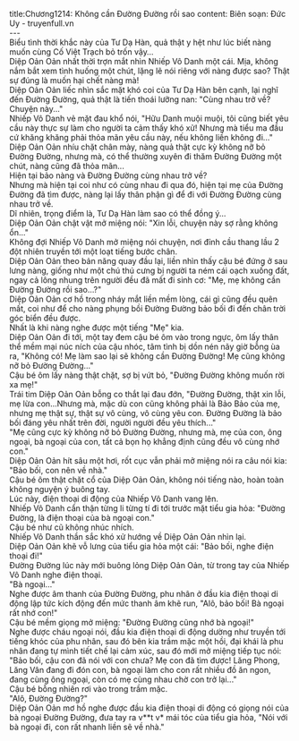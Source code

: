 title:Chương1214: Không cần Đường Đường rồi sao
content:
Biên soạn: Đức Uy - truyenfull.vn<br>---<br>Biểu tình thời khắc này của Tư Dạ Hàn, quả thật y hệt như lúc biết nàng muốn cùng Cố Việt Trạch bỏ trốn vậy…<br>Diệp Oản Oản nhất thời trợn mắt nhìn Nhiếp Vô Danh một cái. Mịa, không nắm bắt xem tình huống một chút, lặng lẽ nói riêng với nàng được sao? Thật sự đúng là muốn hại chết nàng mà!<br>Diệp Oản Oản liếc nhìn sắc mặt khó coi của Tư Dạ Hàn bên cạnh, lại nghĩ đến Đường Đường, quả thật là tiến thoái lưỡng nan: "Cùng nhau trở về? Chuyện này..."<br>Nhiếp Vô Danh vẻ mặt đau khổ nói, "Hữu Danh muội muội, tôi cũng biết yêu cầu này thực sự làm cho người ta cảm thấy khó xử! Nhưng mà tiểu ma đầu cứ khăng khăng phải thỏa mãn yêu cầu này, nếu không liền không đi..."<br>Diệp Oản Oản nhíu chặt chân mày, nàng quả thật cực kỳ không nỡ bỏ Đường Đường, nhưng mà, có thể thường xuyên đi thăm Đường Đường một chút, nàng cũng đã thỏa mãn...<br>Hiện tại bảo nàng và Đường Đường cùng nhau trở về?<br>Nhưng mà hiện tại coi như có cùng nhau đi qua đó, hiện tại mẹ của Đường Đường đã tìm được, nàng lại lấy thân phận gì để đi với Đường Đường cùng nhau trở về.<br>Dĩ nhiên, trọng điểm là, Tư Dạ Hàn làm sao có thể đồng ý...<br>Diệp Oản Oản chật vật mở miệng nói: "Xin lỗi, chuyện này sợ rằng không ổn..."<br>Không đợi Nhiếp Vô Danh mở miệng nói chuyện, nơi đỉnh cầu thang lầu 2 đột nhiên truyền tới một loạt tiếng bước chân.<br>Diệp Oản Oản theo bản năng quay đầu lại, liền nhìn thấy cậu bé đứng ở sau lưng nàng, giống như một chú thú cưng bị người ta ném cái oạch xuống đất, ngay cả lông nhung trên người đều đã mất đi sinh cơ: "Mẹ, mẹ không cần Đường Đường rồi sao...?"<br>Diệp Oản Oản cơ hồ trong nháy mắt liền mềm lòng, cái gì cũng đều quên mất, coi như để cho nàng phụng bồi Đường Đường bảo bối đi đến chân trời góc biển đều được.<br>Nhất là khi nàng nghe được một tiếng "Mẹ" kia.<br>Diệp Oản Oản đi tới, một tay đem cậu bé ôm vào trong ngực, ôm lấy thân thể mềm mại núc ních của cậu nhóc, tâm tình bị dồn nén nãy giờ bỗng ùa ra, "Không có! Mẹ làm sao lại sẽ không cần Đường Đường! Mẹ cũng không nỡ bỏ Đường Đường..."<br>Cậu bé ôm lấy nàng thật chặt, sợ bị vứt bỏ, "Đường Đường không muốn rời xa mẹ!"<br>Trái tim Diệp Oản Oản bỗng co thắt lại đau đớn, "Đường Đường, thật xin lỗi, mẹ lừa con…Nhưng mà, mặc dù con cũng không phải là Bảo Bảo của mẹ, nhưng mẹ thật sự, thật sự vô cùng, vô cùng yêu con. Đường Đường là bảo bối đáng yêu nhất trên đời, người người đều yêu thích..."<br>"Mẹ cũng cực kỳ không nỡ bỏ Đường Đường, nhưng mà, mẹ của con, ông ngoại, bà ngoại của con, tất cả bọn họ khẳng định cũng đều vô cùng nhớ con."<br>Diệp Oản Oản hít sâu một hơi, rốt cục vẫn phải mở miệng nói ra câu nói kia: "Bảo bối, con nên về nhà."<br>Cậu bé ôm thật chặt cổ của Diệp Oản Oản, không nói tiếng nào, hoàn toàn không nguyện ý buông tay.<br>Lúc này, điện thoại di động của Nhiếp Vô Danh vang lên.<br>Nhiếp Vô Danh cẩn thận từng li từng tí đi tới trước mặt tiểu gia hỏa: "Đường Đường, là điện thoại của bà ngoại con."<br>Cậu bé như cũ không nhúc nhích.<br>Nhiếp Vô Danh thần sắc khó xử hướng về Diệp Oản Oản nhìn lại.<br>Diệp Oản Oản khẽ vỗ lưng của tiểu gia hỏa một cái: "Bảo bối, nghe điện thoại đi!"<br>Đường Đường lúc này mới buông lỏng Diệp Oản Oản, từ trong tay của Nhiếp Vô Danh nghe điện thoại.<br>"Bà ngoại..."<br>Nghe được âm thanh của Đường Đường, phu nhân ở đầu kia điện thoại di động lập tức kích động đến mức thanh âm khẽ run, "Alô, bảo bối! Bà ngoại rất nhớ con!"<br>Cậu bé mềm giọng mở miệng: "Đường Đường cũng nhớ bà ngoại!"<br>Nghe được cháu ngoại nói, đầu kia điện thoại di động dường như truyền tới tiếng khóc của phu nhân, sau đó bên kia trầm mặc một hồi, đại khái là phu nhân đang tự mình tiết chế lại cảm xúc, sau đó mới mở miệng tiếp tục nói: "Bảo bối, cậu con đã nói với con chưa? Mẹ con đã tìm được! Lăng Phong, Lăng Vân đang đi đón con, bà ngoại làm cho con rất nhiều đồ ăn ngon, đang cùng ông ngoại, còn có mẹ cùng nhau chờ con trở lại..."<br>Cậu bé bỗng nhiên rơi vào trong trầm mặc.<br>"Alô, Đường Đường?"<br>Diệp Oản Oản mơ hồ nghe được đầu kia điện thoại di động có giọng nói của bà ngoại Đường Đường, đưa tay ra v**t v* mái tóc của tiểu gia hỏa, "Nói với bà ngoại đi, con rất nhanh liền sẽ về nhà."
